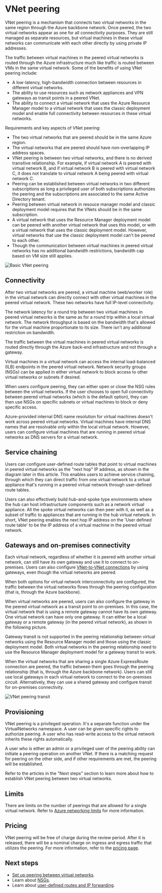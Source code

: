 
<properties
   pageTitle="Azure virtual network peering | Azure"
   description="Learn about VNet peering in Azure."
   services="virtual-network"
   documentationCenter="na"
   authors="NarayanAnnamalai"
   manager="jefco"
   editor="tysonn" />
<tags
   ms.service="virtual-network"
   ms.devlang="na"
   ms.topic="get-started-article"
   ms.tgt_pltfrm="na"
   ms.workload="infrastructure-services"
   ms.date="10/17/2016"
   wacn.date=""
   ms.author="narayan" />

# VNet peering

VNet peering is a mechanism that connects two virtual networks in the same region through the Azure backbone network. Once peered, the two virtual networks appear as one for all connectivity purposes. They are still managed as separate resources, but virtual machines in these virtual networks can communicate with each other directly by using private IP addresses.

The traffic between virtual machines in the peered virtual networks is routed through the Azure infrastructure much like traffic is routed between VMs in the same virtual network. Some of the benefits of using VNet peering include:

- A low-latency, high-bandwidth connection between resources in different virtual networks.
- The ability to use resources such as network appliances and VPN gateways as transit points in a peered VNet.
- The ability to connect a virtual network that uses the Azure Resource Manager model to a virtual network that uses the classic deployment model and enable full connectivity between resources in these virtual networks.

Requirements and key aspects of VNet peering:

- The two virtual networks that are peered should be in the same Azure region.
- The virtual networks that are peered should have non-overlapping IP address spaces.
- VNet peering is between two virtual networks, and there is no derived transitive relationship. For example, if virtual network A is peered with virtual network B, and if virtual network B is peered with virtual network C, it does not translate to virtual network A being peered with virtual network C.
- Peering can be established between virtual networks in two different subscriptions as long a privileged user of both subscriptions authorizes the peering and the subscriptions are associated to the same Active Directory tenant. 
- Peering between virtual network in resouce manager model and classic deployment model requires that the VNets should be in the same subscription.
- A virtual network that uses the Resource Manager deployment model can be peered with another virtual network that uses this model, or with a virtual network that uses the classic deployment model. However, virtual networks that use the classic deployment model can't be peered to each other.
- Though the communication between virtual machines in peered virtual networks has no additional bandwidth restrictions, bandwidth cap based on VM size still applies.


![Basic VNet peering](./media/virtual-networks-peering-overview/figure01.png)

## Connectivity
After two virtual networks are peered, a virtual machine (web/worker role) in the virtual network can directly connect with other virtual machines in the peered virtual network. These two networks have full IP-level connectivity.

The network latency for a round trip between two virtual machines in peered virtual networks is the same as for a round trip within a local virtual network. The network throughput is based on the bandwidth that's allowed for the virtual machine proportionate to its size. There isn't any additional restriction on bandwidth.

The traffic between the virtual machines in peered virtual networks is routed directly through the Azure back-end infrastructure and not through a gateway.

Virtual machines in a virtual network can access the internal load-balanced (ILB) endpoints in the peered virtual network. Network security groups (NSGs) can be applied in either virtual network to block access to other virtual networks or subnets if desired.

When users configure peering, they can either open or close the NSG rules between the virtual networks. If the user chooses to open full connectivity between peered virtual networks (which is the default option), they can then use NSGs on specific subnets or virtual machines to block or deny specific access.

Azure-provided internal DNS name resolution for virtual machines doesn't work across peered virtual networks. Virtual machines have internal DNS names that are resolvable only within the local virtual network. However, users can configure virtual machines that are running in peered virtual networks as DNS servers for a virtual network.

## Service chaining
Users can configure user-defined route tables that point to virtual machines in peered virtual networks as the "next hop" IP address, as shown in the diagram later in this article. This enables users to achieve service chaining, through which they can direct traffic from one virtual network to a virtual appliance that's running in a peered virtual network through user-defined route tables.

Users can also effectively build hub-and-spoke type environments where the hub can host infrastructure components such as a network virtual appliance. All the spoke virtual networks can then peer with it, as well as a subset of traffic to appliances that are running in the hub virtual network. In short, VNet peering enables the next hop IP address on the 'User defined route table' to be the IP address of a virtual machine in the peered virtual network.

## Gateways and on-premises connectivity
Each virtual network, regardless of whether it is peered with another virtual network, can still have its own gateway and use it to connect to on-premises. Users can also configure [VNet-to-VNet connections](/documentation/articles/vpn-gateway-vnet-vnet-rm-ps/) by using gateways, even though the virtual networks are peered.

When both options for virtual network interconnectivity are configured, the traffic between the virtual networks flows through the peering configuration (that is, through the Azure backbone).

When virtual networks are peered, users can also configure the gateway in the peered virtual network as a transit point to on-premises. In this case, the virtual network that is using a remote gateway cannot have its own gateway. One virtual network can have only one gateway. It can either be a local gateway or a remote gateway (in the peered virtual network), as shown in the following picture.

Gateway transit is not supported in the peering relationship between virtual networks using the Resource Manager model and those using the classic deployment model. Both virtual networks in the peering relationship need to use the Resource Manager deployment model for a gateway transit to work.

When the virtual networks that are sharing a single Azure ExpressRoute connection are peered, the traffic between them goes through the peering relationship (that is, through the Azure backbone network). Users can still use local gateways in each virtual network to connect to the on-premises circuit. Alternatively, they can use a shared gateway and configure transit for on-premises connectivity.

![VNet peering transit](./media/virtual-networks-peering-overview/figure02.png)

## Provisioning
VNet peering is a privileged operation. It's a separate function under the VirtualNetworks namespace. A user can be given specific rights to authorize peering. A user who has read-write access to the virtual network inherits these rights automatically.

A user who is either an admin or a privileged user of the peering ability can initiate a peering operation on another VNet. If there is a matching request for peering on the other side, and if other requirements are met, the peering will be established.

Refer to the articles in the "Next steps" section to learn more about how to establish VNet peering between two virtual networks.

## Limits
There are limits on the number of peerings that are allowed for a single virtual network. Refer to [Azure networking limits](/documentation/articles/azure-subscription-service-limits/#networking-limits) for more information.

## Pricing
VNet peering will be free of charge during the review period. After it is released, there will be a nominal charge on ingress and egress traffic that utilizes the peering. For more information, refer to the [pricing page](/pricing/details/virtual-network/).


## Next steps
- [Set up peering between virtual networks](/documentation/articles/virtual-networks-create-vnetpeering-arm-portal/).
- Learn about [NSGs](/documentation/articles/virtual-networks-nsg/).
- Learn about [user-defined routes and IP forwarding](/documentation/articles/virtual-networks-udr-overview/).
